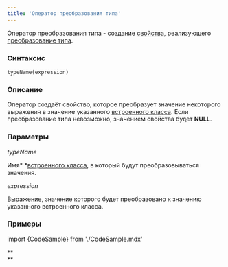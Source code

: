 ```yaml
---
title: 'Оператор преобразования типа'
---
```


Оператор преобразования типа - создание [свойства](Свойства.md), реализующего [преобразование типа](Преобразование_типа.md).

### Синтаксис

    typeName(expression) 

### Описание

Оператор создаёт свойство, которое преобразует значение некоторого выражения в значение указанного [встроенного класса](Встроенные_классы.md). Если преобразование типа невозможно, значением свойства будет **NULL**.

### Параметры

*typeName*

Имя* *[встроенного класса](Встроенные_классы.md), в который будут преобразовываться значения.

*expression*

[Выражение](Выражения.md), значение которого будет преобразовано к значению указанного встроенного класса.

### Примеры


import {CodeSample} from './CodeSample.mdx'

<CodeSample url="https://ru-documentation.lsfusion.org/sample?file=OperatorPropertySample&block=explicitcast"/>

**  
**
